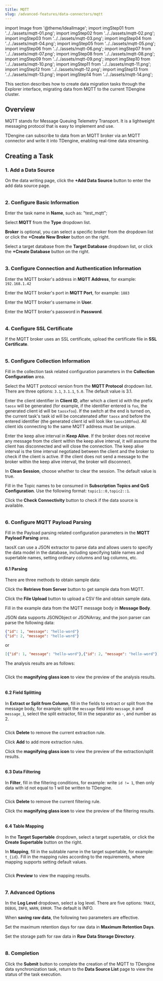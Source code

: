 ```yaml
---
title: MQTT
slug: /advanced-features/data-connectors/mqtt
---
```


import Image from '@theme/IdealImage';
import imgStep01 from '../../assets/mqtt-01.png';
import imgStep02 from '../../assets/mqtt-02.png';
import imgStep03 from '../../assets/mqtt-03.png';
import imgStep04 from '../../assets/mqtt-04.png';
import imgStep05 from '../../assets/mqtt-05.png';
import imgStep06 from '../../assets/mqtt-06.png';
import imgStep07 from '../../assets/mqtt-07.png';
import imgStep08 from '../../assets/mqtt-08.png';
import imgStep09 from '../../assets/mqtt-09.png';
import imgStep10 from '../../assets/mqtt-10.png';
import imgStep11 from '../../assets/mqtt-11.png';
import imgStep12 from '../../assets/mqtt-12.png';
import imgStep13 from '../../assets/mqtt-13.png';
import imgStep14 from '../../assets/mqtt-14.png';

This section describes how to create data migration tasks through the Explorer interface, migrating data from MQTT to the current TDengine cluster.

## Overview

MQTT stands for Message Queuing Telemetry Transport. It is a lightweight messaging protocol that is easy to implement and use.

TDengine can subscribe to data from an MQTT broker via an MQTT connector and write it into TDengine, enabling real-time data streaming.

## Creating a Task

### 1. Add a Data Source

On the data writing page, click the **+Add Data Source** button to enter the add data source page.

<figure>
<Image img={imgStep01} alt=""/>
</figure>

### 2. Configure Basic Information

Enter the task name in **Name**, such as: "test_mqtt";

Select **MQTT** from the **Type** dropdown list.

**Broker** is optional, you can select a specific broker from the dropdown list or click the **+Create New Broker** button on the right.

Select a target database from the **Target Database** dropdown list, or click the **+Create Database** button on the right.

<figure>
<Image img={imgStep02} alt=""/>
</figure>

### 3. Configure Connection and Authentication Information

Enter the MQTT broker's address in **MQTT Address**, for example: `192.168.1.42`

Enter the MQTT broker's port in **MQTT Port**, for example: `1883`

Enter the MQTT broker's username in **User**.

Enter the MQTT broker's password in **Password**.

<figure>
<Image img={imgStep03} alt=""/>
</figure>

### 4. Configure SSL Certificate

If the MQTT broker uses an SSL certificate, upload the certificate file in **SSL Certificate**.

<figure>
<Image img={imgStep04} alt=""/>
</figure>

### 5. Configure Collection Information

Fill in the collection task related configuration parameters in the **Collection Configuration** area.

Select the MQTT protocol version from the **MQTT Protocol** dropdown list. There are three options: `3.1`, `3.1.1`, `5.0`. The default value is 3.1.

Enter the client identifier in **Client ID**, after which a client id with the prefix `taosx` will be generated (for example, if the identifier entered is `foo`, the generated client id will be `taosxfoo`). If the switch at the end is turned on, the current task's task id will be concatenated after `taosx` and before the entered identifier (the generated client id will look like `taosx100foo`). All client ids connecting to the same MQTT address must be unique.

Enter the keep alive interval in **Keep Alive**. If the broker does not receive any message from the client within the keep alive interval, it will assume the client has disconnected and will close the connection.
The keep alive interval is the time interval negotiated between the client and the broker to check if the client is active. If the client does not send a message to the broker within the keep alive interval, the broker will disconnect.

In **Clean Session**, choose whether to clear the session. The default value is true.

Fill in the Topic names to be consumed in **Subscription Topics and QoS Configuration**. Use the following format: `topic1::0,topic2::1`.

Click the **Check Connectivity** button to check if the data source is available.

<figure>
<Image img={imgStep05} alt=""/>
</figure>

### 6. Configure MQTT Payload Parsing

Fill in the Payload parsing related configuration parameters in the **MQTT Payload Parsing** area.

taosX can use a JSON extractor to parse data and allows users to specify the data model in the database, including specifying table names and supertable names, setting ordinary columns and tag columns, etc.

#### 6.1 Parsing

There are three methods to obtain sample data:

Click the **Retrieve from Server** button to get sample data from MQTT.

Click the **File Upload** button to upload a CSV file and obtain sample data.

Fill in the example data from the MQTT message body in **Message Body**.

JSON data supports JSONObject or JSONArray, and the json parser can parse the following data:

```json
{"id": 1, "message": "hello-word"}
{"id": 2, "message": "hello-word"}
```

or

```json
[{"id": 1, "message": "hello-word"},{"id": 2, "message": "hello-word"}]
```

The analysis results are as follows:

<figure>
<Image img={imgStep06} alt=""/>
</figure>

Click the **magnifying glass icon** to view the preview of the analysis results.

<figure>
<Image img={imgStep07} alt=""/>
</figure>

#### 6.2 Field Splitting

In **Extract or Split from Column**, fill in the fields to extract or split from the message body, for example: split the `message` field into `message_0` and `message_1`, select the split extractor, fill in the separator as -, and number as 2.

<figure>
<Image img={imgStep08} alt=""/>
</figure>

Click **Delete** to remove the current extraction rule.

Click **Add** to add more extraction rules.

Click the **magnifying glass icon** to view the preview of the extraction/split results.

<figure>
<Image img={imgStep09} alt=""/>
</figure>

#### 6.3 Data Filtering

In **Filter**, fill in the filtering conditions, for example: write `id != 1`, then only data with id not equal to 1 will be written to TDengine.

<figure>
<Image img={imgStep10} alt=""/>
</figure>

Click **Delete** to remove the current filtering rule.

Click the **magnifying glass icon** to view the preview of the filtering results.

<figure>
<Image img={imgStep11} alt=""/>
</figure>

#### 6.4 Table Mapping

In the **Target Supertable** dropdown, select a target supertable, or click the **Create Supertable** button on the right.

In **Mapping**, fill in the subtable name in the target supertable, for example: `t_{id}`. Fill in the mapping rules according to the requirements, where mapping supports setting default values.

<figure>
<Image img={imgStep12} alt=""/>
</figure>

Click **Preview** to view the mapping results.

<figure>
<Image img={imgStep13} alt=""/>
</figure>

### 7. Advanced Options

In the **Log Level** dropdown, select a log level. There are five options: `TRACE`, `DEBUG`, `INFO`, `WARN`, `ERROR`. The default is INFO.

When **saving raw data**, the following two parameters are effective.

Set the maximum retention days for raw data in **Maximum Retention Days**.

Set the storage path for raw data in **Raw Data Storage Directory**.

<figure>
<Image img={imgStep14} alt=""/>
</figure>

### 8. Completion

Click the **Submit** button to complete the creation of the MQTT to TDengine data synchronization task, return to the **Data Source List** page to view the status of the task execution.
